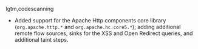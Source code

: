 lgtm,codescanning
* Added support for the Apache Http components core library (`org.apache.http.*` and `org.apache.hc.core5.*`); adding additional remote flow sources, sinks for the XSS and Open Redirect queries, and additional taint steps.
